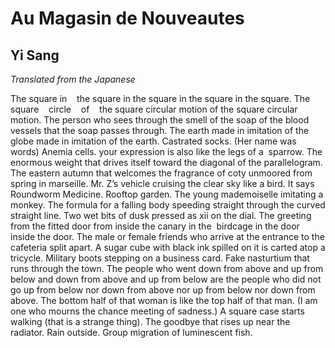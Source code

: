 # Au Magasin de Nouveautes
## Yi Sang
_Translated from the Japanese_

The square in    the square in the square in the square in the square.
The    square    circle    of    the square circular motion of the square
circular motion.
The person who sees through the smell of the soap of the blood vessels that
the soap passes through.
The earth made in imitation of the globe made in imitation of the earth.
Castrated socks. (Her  name was words)
Anemia cells. your expression is also like the legs of a  sparrow.
The enormous weight that drives itself toward the diagonal of the
parallelogram.
The eastern autumn that welcomes the fragrance of coty unmoored from spring in
marseille.
Mr. Z’s vehicle cruising the clear sky like a bird. It says Roundworm
Medicine.
Rooftop garden. The young mademoiselle imitating a monkey.
The formula for a falling body speeding straight through the curved straight
line.
Two wet bits of dusk pressed as xii on the dial.
The greeting from the fitted door from inside the canary in the  birdcage in
the door inside the door.
The male or female friends who arrive at the entrance to the cafeteria split
apart.
A sugar cube with black ink spilled on it is carted atop a tricycle.
Military boots stepping on a business card. Fake nasturtium that runs through
the town.
The people who went down from above and up from below and down from above and
up from below are the people who did not go up from below nor down from above
nor up from below nor down from above.
The bottom half of that woman is like the top half of that man. (I am one who
mourns the chance meeting of sadness.)
A square case starts walking (that is a strange thing).
The goodbye that rises up near the radiator.
Rain outside. Group migration of luminescent fish.